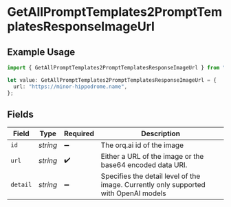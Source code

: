 # GetAllPromptTemplates2PromptTemplatesResponseImageUrl

## Example Usage

```typescript
import { GetAllPromptTemplates2PromptTemplatesResponseImageUrl } from "orq-poc-typescript-multi-env-version/models/operations";

let value: GetAllPromptTemplates2PromptTemplatesResponseImageUrl = {
  url: "https://minor-hippodrome.name",
};
```

## Fields

| Field                                                                                | Type                                                                                 | Required                                                                             | Description                                                                          |
| ------------------------------------------------------------------------------------ | ------------------------------------------------------------------------------------ | ------------------------------------------------------------------------------------ | ------------------------------------------------------------------------------------ |
| `id`                                                                                 | *string*                                                                             | :heavy_minus_sign:                                                                   | The orq.ai id of the image                                                           |
| `url`                                                                                | *string*                                                                             | :heavy_check_mark:                                                                   | Either a URL of the image or the base64 encoded data URI.                            |
| `detail`                                                                             | *string*                                                                             | :heavy_minus_sign:                                                                   | Specifies the detail level of the image. Currently only supported with OpenAI models |